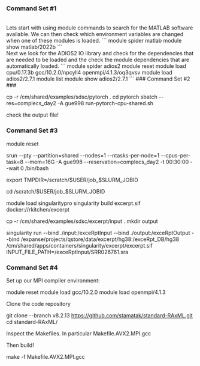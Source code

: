 ### Command Set #1 ###
<br>
Lets start with using module commands to search for the MATLAB software available. We can then check which environment variables are changed when one of these modules is loaded.
```
module spider matlab
module show matlab/2022b
```
<br>
Next we look for the ADIOS2 IO library and check for the dependencies that are needed to be loaded and the check the module dependencies that are automatically loaded.
```
module spider adios2
module reset
module load cpu/0.17.3b  gcc/10.2.0/npcyll4  openmpi/4.1.3/oq3qvsv
module load adios2/2.7.1
module list
module show adios2/2.7.1
```
### Command Set #2 ###

cp -r /cm/shared/examples/sdsc/pytorch .
cd pytorch
sbatch --res=complecs_day2 -A gue998 run-pytorch-cpu-shared.sh

check the output file!

### Command Set #3 ###

module reset

srun --pty --partition=shared --nodes=1 --ntasks-per-node=1 --cpus-per-task=8 --mem=16G -A gue998 --reservation=complecs_day2 -t 00:30:00 --wait 0 /bin/bash

export TMPDIR=/scratch/$USER/job_$SLURM_JOBID

cd /scratch/$USER/job_$SLURM_JOBID

module load singularitypro
singularity build excerpt.sif docker://rkitchen/excerpt

cp -r /cm/shared/examples/sdsc/excerpt/input .
mkdir output

singularity run --bind ./input:/exceRptInput --bind ./output:/exceRptOutput --bind /expanse/projects/qstore/data/excerpt/hg38:/exceRpt_DB/hg38 /cm/shared/apps/containers/singularity/excerpt/excerpt.sif INPUT_FILE_PATH=/exceRptInput/SRR026761.sra


### Command Set #4 ###

Set up our MPI compiler environment:

module reset
module load gcc/10.2.0
module load openmpi/4.1.3

Clone the code repository

git clone --branch v8.2.13 https://github.com/stamatak/standard-RAxML.git
cd standard-RAxML/

Inspect the Makefiles. In particular Makefile.AVX2.MPI.gcc

Then build!

make -f Makefile.AVX2.MPI.gcc
